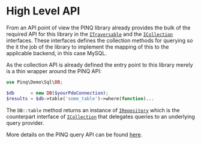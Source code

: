 High Level API
==============

From an API point of view the PINQ library already provides the
bulk of the required API for this library in the 
[`ITraversable`][0] and the [`ICollection`][1] interfaces.
These interfaces defines the collection methods for querying so the
it the job of the library to implement the mapping of this to the
applicable backend, in this case MySQL.

As the collection API is already defined the entry point to this library
merely is a thin wrapper around the PINQ API:


```php
use Pinq\Demo\Sql\DB;

$db      = new DB($yourPdoConnection);
$results = $db->table('some_table')->where(function)...
```

The `DB::table` method returns an instance of [`IRepository`][2] which is
the counterpart interface of [`ICollection`][1] that delegates queries to an
underlying query provider.

More details on the PINQ query API can be found [here](http://elliotswebsite.com/Pinq/api.html).

[0]: https://github.com/TimeToogo/Pinq/blob/master/Source/ITraversable.php
[1]: https://github.com/TimeToogo/Pinq/blob/master/Source/ICollection.php
[2]: https://github.com/TimeToogo/Pinq/blob/master/Source/IRepository.php
